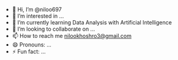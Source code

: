 - 👋 Hi, I’m @niloo697
- 👀 I’m interested in ...
- 🌱 I’m currently learning Data Analysis with Artificial Intelligence 
- 💞️ I’m looking to collaborate on ...
- 📫 How to reach me nilookhoshro3@gmail.com
- 😄 Pronouns: ...
- ⚡ Fun fact: ...

<!---
niloo697/niloo697 is a ✨ special ✨ repository because its `README.md` (this file) appears on your GitHub profile.
You can click the Preview link to take a look at your changes.
--->
